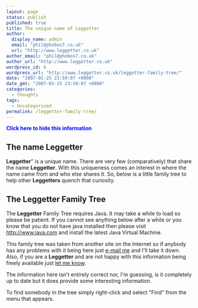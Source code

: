 ```yaml
---
layout: page
status: publish
published: true
title: The unique name of Leggetter
author:
  display_name: admin
  email: "phil@phobos7.co.uk"
  url: "http://www.leggetter.co.uk"
author_email: "phil@phobos7.co.uk"
author_url: "http://www.leggetter.co.uk"
wordpress_id: 6
wordpress_url: "http://www.leggetter.co.uk/leggetter-family-tree/"
date: "2007-01-25 23:50:07 +0000"
date_gmt: "2007-01-25 23:50:07 +0000"
categories:
  - thoughts
tags:
  - Uncategorized
permalink: /leggetter-family-tree/
---
```


<style type="text/css"> #hideshow    {       cursor:        pointer;       margin-bottom: 10px;       color:         blue;       font-weight:   bold;    } </style>
<p> <script type="text/javascript">         function hideshow( oClickedEl, sHideShowElId )         {             var oEl = document.getElementById( sHideShowElId );             if ( oEl )             {                 var sClickedElText = "Click here to hide this information.";                 if ( oEl.style.display == "none" )                 {                     oEl.style.display = "block";                 }                 else                 {                     sClickedElText = "Click here to show the information.";                     oEl.style.display = "none";                 }                 oClickedEl.innerHTML = sClickedElText;             }         }    </script></p>
<p id="hideshow" onclick="hideshow(this, 'information')">Click here to hide this information</p>
<p><!-- Start of information div --></p>
<div id="information">
<h2>The name Leggetter</h2>
<p> <strong>Leggetter</strong>" is a unique name. There are very few (comparatively) that share the name <strong>Leggetter</strong>. With this uniqueness comes an interest in where the name came from and who else shares it. So, below is a little family tree to help other <strong>Leggetters</strong> quench that curiosity.</p>
<h2>The Leggetter Family Tree</h2>
<p>The <strong>Leggetter</strong> Family Tree requires Java. It may take a while to load so please be patient. If you cannot see anything below after a while or you know that you do not have java installed then please visit <a href="http://www.java.com">http://www.java.com</a> and install the latest Java Virtual Machine.</p>
<p>This family tree was taken from another site on the Internet so if anybody has any problems with it being here just <a href="mailto:phil@leggetter.co.uk">e-mail me</a> and I'll take it down. Also, if you are a <strong>Leggetter</strong> and are not happy with this information being freely available just <a href="mailto:phil@phobos7.co.uk">let me know</a>.</p>
<p>The information here isn't entirely correct nor, I'm guessing, is it completely up to date but it does provide some interesting information.</p>
</div>
<p><!-- End of information div --></p>
<p>To find somebody in the tree simply right-click and select "Find" from the menu that appears.</p>
<p><applet code="zaluc.geneo.Geneo.class" codebase="." archive="http://www.leggetter.co.uk/geneo.jar" name="InPageTree" id="InPageTree" height="400" width="450"></p>
<param name="Source" value="http://www.leggetter.co.uk/0001tree.gen"></param>
<param name="Width" value="500"></param>
<param name="Height" value="450"></param>
<param name="Background" value="006699"></param>
<param name="BkgImgLayout" value="1"></param>
<param name="BorderWidth" value="2"></param>
<param name="PBoxBorderWidth" value="1"></param>
<param name="PeopleBoxBkg" value="EAEDF4"></param>
<param name="HtmlTarget" value="_blank"></param>
<param name="EmbedInPage" value="true"></param>
<param name="HelpUrl" value="http://www.phobos7.co.uk"></param></applet></p>
